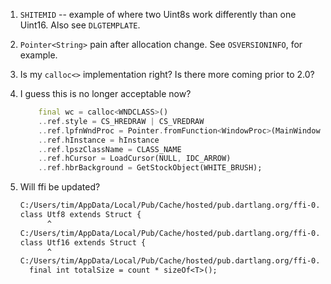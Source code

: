 1. `SHITEMID` -- example of where two Uint8s work differently than one Uint16.
   Also see `DLGTEMPLATE`.

1. `Pointer<String>` pain after allocation change. See `OSVERSIONINFO`, for
   example.

1. Is my `calloc<>` implementation right? Is there more coming prior to 2.0?

1. I guess this is no longer acceptable now?

   ```dart
       final wc = calloc<WNDCLASS>()
       ..ref.style = CS_HREDRAW | CS_VREDRAW
       ..ref.lpfnWndProc = Pointer.fromFunction<WindowProc>(MainWindowProc, 0)
       ..ref.hInstance = hInstance
       ..ref.lpszClassName = CLASS_NAME
       ..ref.hCursor = LoadCursor(NULL, IDC_ARROW)
       ..ref.hbrBackground = GetStockObject(WHITE_BRUSH);
   ```

1. Will ffi be updated?

   ```txt
   C:/Users/tim/AppData/Local/Pub/Cache/hosted/pub.dartlang.org/ffi-0.2.0-nullsafety.1/lib/src/utf8.dart:23:7: Info: Struct 'Utf8' is empty. Support for empty structs is deprecated and will be removed in the next stable version of Dart. Use Opaque instead.
   class Utf8 extends Struct {
         ^
   C:/Users/tim/AppData/Local/Pub/Cache/hosted/pub.dartlang.org/ffi-0.2.0-nullsafety.1/lib/src/utf16.dart:16:7: Info: Struct 'Utf16' is empty. Support for empty structs is deprecated and will be removed in the next stable version of Dart. Use Opaque instead.
   class Utf16 extends Struct {
         ^
   C:/Users/tim/AppData/Local/Pub/Cache/hosted/pub.dartlang.org/ffi-0.2.0-nullsafety.1/lib/src/allocation.dart:47:33: Info: Support for using non-constant type arguments 'T' in this FFI API is deprecated and will be removed in the next stable version of Dart. Rewrite the code to ensure that type arguments are compile time constants referring to a valid native type.
     final int totalSize = count * sizeOf<T>();
   ```
